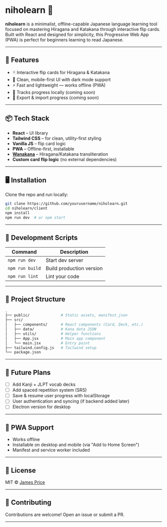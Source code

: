 # niholearn 🎌

**niholearn** is a minimalist, offline-capable Japanese language learning tool focused on mastering Hiragana and Katakana through interactive flip cards. Built with React and designed for simplicity, this Progressive Web App (PWA) is perfect for beginners learning to read Japanese.

---

## 🌟 Features

- 🃏 Interactive flip cards for Hiragana & Katakana
- 🎨 Clean, mobile-first UI with dark mode support
- ⚡ Fast and lightweight — works offline (PWA)
- 🧠 Tracks progress locally (coming soon)
- 📁 Export & import progress (coming soon)

---
<!--
## 🚀 Demo

> Live Demo: [https://yourusername.github.io/niholearn](https://yourusername.github.io/niholearn) TBD

(Or install it as an app from your browser!) 

---
-->

## 📦 Tech Stack

- **React** – UI library
- **Tailwind CSS** – for clean, utility-first styling
- **Vanilla JS** – flip card logic
- **PWA** – Offline-first, installable
- **[Wanakana](https://github.com/WaniKani/wanakana)** – Hiragana/Katakana transliteration
- **Custom card flip logic** (no external dependencies)

---

## 🖥️ Installation

Clone the repo and run locally:

```bash
git clone https://github.com/yourusername/niholearn.git
cd niholearn/client
npm install
npm run dev  # or npm start
```

---

## 🧪 Development Scripts

| Command        | Description                     |
|----------------|---------------------------------|
| `npm run dev`  | Start dev server                |
| `npm run build`| Build production version        |
| `npm run lint` | Lint your code                  |

---

## 📁 Project Structure

```bash
.
├── public/              # Static assets, manifest.json
├── src/
│   ├── components/      # React components (Card, Deck, etc.)
│   ├── data/            # Kana data JSON
│   ├── utils/           # Helper functions
│   ├── App.jsx          # Main app component
│   └── main.jsx         # Entry point
├── tailwind.config.js   # Tailwind setup
└── package.json
```

---

## 🧩 Future Plans

- [ ] Add Kanji + JLPT vocab decks
- [ ] Add spaced repetition system (SRS)
- [ ] Save & resume user progress with localStorage
- [ ] User authentication and syncing (if backend added later)
- [ ] Electron version for desktop

---

## 📱 PWA Support

- Works offline
- Installable on desktop and mobile (via "Add to Home Screen")
- Manifest and service worker included

---

## 📖 License

MIT © [James Price](https://github.com/JumesP)

---

## 🤝 Contributing

Contributions are welcome! Open an issue or submit a PR.

---
<!--
## 📬 Contact

For questions, suggestions, or feedback:

📧 your.email@example.com  
🐦 [@yourhandle](https://twitter.com/yourhandle)
-->